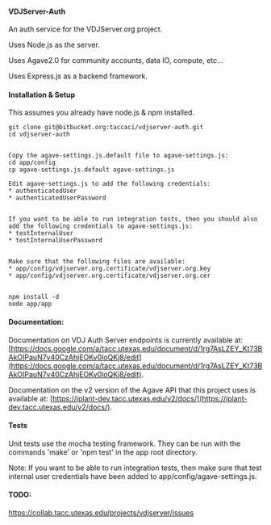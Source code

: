 #### VDJServer-Auth
An auth service for the VDJServer.org project.

Uses Node.js as the server.

Uses Agave2.0 for community accounts, data IO, compute, etc...

Uses Express.js as a backend framework.

#### Installation & Setup
This assumes you already have node.js & npm installed.

```  
git clone git@bitbucket.org:taccaci/vdjserver-auth.git
cd vdjserver-auth


Copy the agave-settings.js.default file to agave-settings.js:  
cd app/config  
cp agave-settings.js.default agave-settings.js

Edit agave-settings.js to add the following credentials:  
* authenticatedUser  
* authenticatedUserPassword  


If you want to be able to run integration tests, then you should also add the following credentials to agave-settings.js:  
* testInternalUser  
* testInternalUserPassword  


Make sure that the following files are available:  
* app/config/vdjserver.org.certificate/vdjserver.org.key  
* app/config/vdjserver.org.certificate/vdjserver.org.cer  


npm install -d
node app/app  
```  


#### Documentation:
Documentation on VDJ Auth Server endpoints is currently available at: [https://docs.google.com/a/tacc.utexas.edu/document/d/1rg7AsLZEY_Kt73BAkOIPauN7v40CzAhjEOKv0loQKj8/edit](https://docs.google.com/a/tacc.utexas.edu/document/d/1rg7AsLZEY_Kt73BAkOIPauN7v40CzAhjEOKv0loQKj8/edit).  

Documentation on the v2 version of the Agave API that this project uses is available at: [https://iplant-dev.tacc.utexas.edu/v2/docs/](https://iplant-dev.tacc.utexas.edu/v2/docs/).  


#### Tests
Unit tests use the mocha testing framework. They can be run with the commands 'make' or 'npm test' in the app root directory.

Note: If you want to be able to run integration tests, then make sure that test internal user credentials have been added to app/config/agave-settings.js.

#### TODO:
https://collab.tacc.utexas.edu/projects/vdjserver/issues
